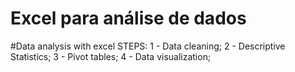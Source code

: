 # Excel para análise de dados
#Data analysis with excel
STEPS:
  1 - Data cleaning;
  2 - Descriptive Statistics;
  3 - Pivot tables;
  4 - Data visualization;
